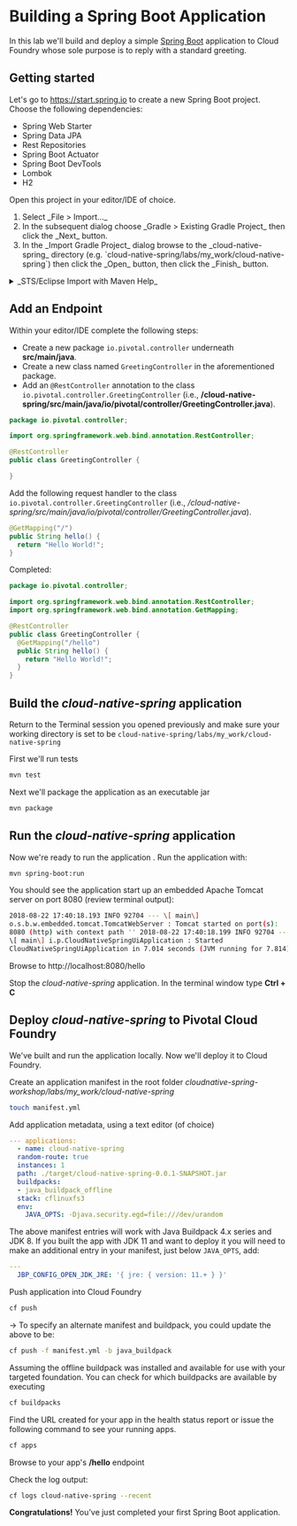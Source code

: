 # Building a Spring Boot Application

In this lab we'll build and deploy a simple [Spring Boot](https://docs.spring.io/spring-boot/docs/current/reference/htmlsingle) application to Cloud Foundry whose sole purpose is to reply with
a standard greeting.

## Getting started

Let's go to https://start.spring.io to create a new Spring Boot project. Choose the following dependencies:

- Spring Web Starter
- Spring Data JPA
- Rest Repositories
- Spring Boot Actuator
- Spring Boot DevTools
- Lombok
- H2

Open this project in your editor/IDE of choice.



<ol><li>Select _File
&gt; Import…_</li>
<li>In the subsequent dialog choose _Gradle &gt; Existing
Gradle Project_ then click the _Next_ button.</li>
<li>In the _Import Gradle
Project_ dialog browse to the _cloud-native-spring_ directory (e.g.
`cloud-native-spring/labs/my_work/cloud-native-spring`) then click the
_Open_ button, then click the _Finish_ button.</li>
</ol>
</details>

<details>
<summary>_STS/Eclipse Import with Maven Help_</summary>

<ol><li>Select _File &gt; Import…_</li>

<li>In the subsequent dialog choose
_Maven &gt; Existing Maven Project_ then click the _Next_ button.</li>

<li>In
the _Import Maven Project_ dialog browse to the
_cloud-native-spring_ directory (e.g.
`cloud-native-spring/labs/my_work/cloud-native-spring`) then click the
_Open_ button, then click the _Finish_ button.</li>
</details>

## Add an Endpoint
Within your editor/IDE complete the following steps:

* Create a new
package `io.pivotal.controller` underneath **src/main/java**.
* Create
a new class named `GreetingController` in the aforementioned package.
* Add an `@RestController` annotation to the class
`io.pivotal.controller.GreetingController` (i.e.,
**/cloud-native-spring/src/main/java/io/pivotal/controller/GreetingController.java**).

```java
package io.pivotal.controller;

import org.springframework.web.bind.annotation.RestController;

@RestController
public class GreetingController {

}
```

Add the following request handler to the class
`io.pivotal.controller.GreetingController` (i.e.,
_/cloud-native-spring/src/main/java/io/pivotal/controller/GreetingController.java_).

```java
@GetMapping("/")
public String hello() {
  return "Hello World!";
}
```
Completed:

```java
package io.pivotal.controller;

import org.springframework.web.bind.annotation.RestController;
import org.springframework.web.bind.annotation.GetMapping;

@RestController
public class GreetingController {
  @GetMapping("/hello")
  public String hello() {
    return "Hello World!";
  }
}
```

## Build the _cloud-native-spring_ application

Return to the Terminal session you opened previously and make sure your working directory is
set to be `cloud-native-spring/labs/my_work/cloud-native-spring`

First
we'll run tests
```bash
mvn test
```
Next we'll package the application as an
executable jar
```bash
mvn package
```

## Run the _cloud-native-spring_ application

Now we're ready to run the application . Run the application
with:
```bash
mvn spring-boot:run
```
You should see the application start up an
embedded Apache Tomcat server on port 8080 (review terminal output):

```bash
2018-08-22 17:40:18.193 INFO 92704 --- \[ main\]
o.s.b.w.embedded.tomcat.TomcatWebServer : Tomcat started on port(s):
8080 (http) with context path '' 2018-08-22 17:40:18.199 INFO 92704 ---
\[ main\] i.p.CloudNativeSpringUiApplication : Started
CloudNativeSpringUiApplication in 7.014 seconds (JVM running for 7.814)
```
Browse to http://localhost:8080/hello

Stop the _cloud-native-spring_
application. In the terminal window type **Ctrl + C**

## Deploy _cloud-native-spring_ to Pivotal Cloud Foundry

We've built and run the
application locally. Now we'll deploy it to Cloud Foundry.

Create an
application manifest in the root folder
*cloudnative-spring-workshop/labs/my_work/cloud-native-spring*

```bash
touch manifest.yml
```
Add application metadata, using a text editor (of choice)
```yaml
--- applications:
  - name: cloud-native-spring
  random-route: true
  instances: 1
  path: ./target/cloud-native-spring-0.0.1-SNAPSHOT.jar
  buildpacks:
  - java_buildpack_offline
  stack: cflinuxfs3
  env:
    JAVA_OPTS: -Djava.security.egd=file:///dev/urandom
```

The above manifest entries will work with Java Buildpack 4.x series and
JDK 8. If you built the app with JDK 11 and want to deploy it you will
need to make an additional entry in your manifest, just below `JAVA_OPTS`, add:
```yaml
---
  JBP_CONFIG_OPEN_JDK_JRE: '{ jre: { version: 11.+ } }'
```

Push application into Cloud Foundry
```bash
cf push
```

-&gt; To specify an
alternate manifest and buildpack, you could update the above to be:
```bash
cf push -f manifest.yml -b java_buildpack
```
Assuming the offline
buildpack was installed and available for use with your targeted
foundation. You can check for which buildpacks are available by
executing
```bash
cf buildpacks
```
Find the URL created for your app in the
health status report or issue the following command to see your running apps.

```bash
cf apps
```

Browse to your app's **/hello** endpoint

Check the
log output:

```bash
cf logs cloud-native-spring --recent
```
<b>Congratulations!</b>
You’ve just completed your first Spring Boot application.
